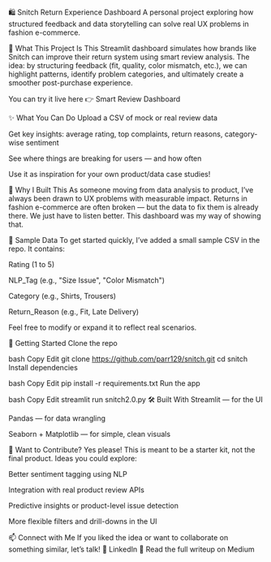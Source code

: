 🛍️ Snitch Return Experience Dashboard
A personal project exploring how structured feedback and data storytelling can solve real UX problems in fashion e-commerce.

📌 What This Project Is
This Streamlit dashboard simulates how brands like Snitch can improve their return system using smart review analysis. The idea: by structuring feedback (fit, quality, color mismatch, etc.), we can highlight patterns, identify problem categories, and ultimately create a smoother post-purchase experience.

You can try it live here 👉 Smart Review Dashboard

✨ What You Can Do
Upload a CSV of mock or real review data

Get key insights: average rating, top complaints, return reasons, category-wise sentiment

See where things are breaking for users — and how often

Use it as inspiration for your own product/data case studies!

🧠 Why I Built This
As someone moving from data analysis to product, I’ve always been drawn to UX problems with measurable impact. Returns in fashion e-commerce are often broken — but the data to fix them is already there. We just have to listen better.
This dashboard was my way of showing that.

📂 Sample Data
To get started quickly, I’ve added a small sample CSV in the repo. It contains:

Rating (1 to 5)

NLP_Tag (e.g., "Size Issue", "Color Mismatch")

Category (e.g., Shirts, Trousers)

Return_Reason (e.g., Fit, Late Delivery)

Feel free to modify or expand it to reflect real scenarios.

🚀 Getting Started
Clone the repo

bash
Copy
Edit
git clone https://github.com/parr129/snitch.git
cd snitch
Install dependencies

bash
Copy
Edit
pip install -r requirements.txt
Run the app

bash
Copy
Edit
streamlit run snitch2.0.py
🛠️ Built With
Streamlit — for the UI

Pandas — for data wrangling

Seaborn + Matplotlib — for simple, clean visuals

🙌 Want to Contribute?
Yes please! This is meant to be a starter kit, not the final product.
Ideas you could explore:

Better sentiment tagging using NLP

Integration with real product review APIs

Predictive insights or product-level issue detection

More flexible filters and drill-downs in the UI

📫 Connect with Me
If you liked the idea or want to collaborate on something similar, let’s talk!
🔗 LinkedIn
📖 Read the full writeup on Medium
